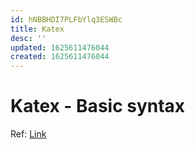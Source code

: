 ```yaml
---
id: hNBBHDI7PLFbYlq3ESWBc
title: Katex
desc: ''
updated: 1625611476044
created: 1625611476044
---
```


# Katex - Basic syntax

Ref: [Link](https://katex.org/docs/supported.html)
